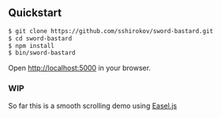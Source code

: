 ## Quickstart

```bash
$ git clone https://github.com/sshirokov/sword-bastard.git
$ cd sword-bastard
$ npm install
$ bin/sword-bastard
```

Open [http://localhost:5000](http://localhost:5000) in your browser.

### WIP

So far this is a smooth scrolling demo using [Easel.js](http://www.createjs.com/#!/EaselJS)
